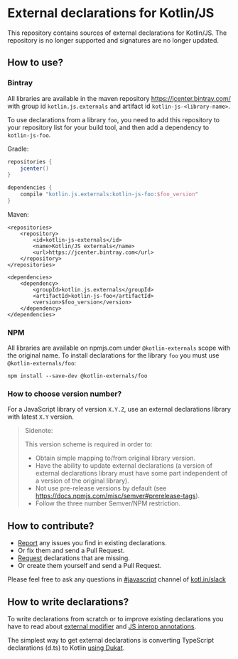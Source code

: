 # External declarations for Kotlin/JS

This repository contains sources of external declarations for Kotlin/JS.
The repository is no longer supported and signatures are no longer updated.

## How to use?

### Bintray

All libraries are available in the maven repository https://jcenter.bintray.com/
with group id `kotlin.js.externals` and artifact id `kotlin-js-<library-name>`.

To use declarations from a library `foo`, you need to add
this repository to your repository list for your build tool, and then add a dependency to `kotlin-js-foo`.

Gradle:
```gradle
repositories {
    jcenter()
}

dependencies {
    compile "kotlin.js.externals:kotlin-js-foo:$foo_version"
}
```

Maven:
```maven
<repositories>
    <repository>
        <id>kotlin-js-externals</id>
        <name>Kotlin/JS externals</name>
        <url>https://jcenter.bintray.com</url>
    </repository>
</repositories>

<dependencies>
    <dependency>
        <groupId>kotlin.js.externals</groupId>
        <artifactId>kotlin-js-foo</artifactId>
        <version>$foo_version</version>
    </dependency>
</dependencies>
```

### NPM

All libraries are available on npmjs.com under `@kotlin-externals` scope with the original name.
To install declarations for the library `foo` you must use `@kotlin-externals/foo`:

```
npm install --save-dev @kotlin-externals/foo
```

### How to choose version number?

For a JavaScript library of version `X.Y.Z`, use an external declarations library with latest `X.Y` version.


> Sidenote:
>
> This version scheme is required in order to:
> * Obtain simple mapping to/from original library version.
> * Have the ability to update external declarations
> (a version of external declarations library must have some part independent of a version of the original library).
> * Not use pre-release versions by default (see https://docs.npmjs.com/misc/semver#prerelease-tags).
> * Follow the three number Semver/NPM restriction.

## How to contribute?
* [Report](https://github.com/Kotlin/js-externals/issues) any issues you find in existing declarations.
* Or fix them and send a Pull Request.
* [Request](https://github.com/Kotlin/js-externals/issues) declarations that are missing.
* Or create them yourself and send a Pull Request. 

Please feel free to ask any questions in [#javascript](https://kotlinlang.slack.com/messages/C0B8L3U69/) channel of [kotl.in/slack](https://kotl.in/slack)

## How to write declarations?

To write declarations from scratch or to improve existing declarations
you have to read about [external modifier](https://kotlinlang.org/docs/reference/js-interop.html#external-modifier) and [JS interop annotations](https://kotlinlang.org/docs/reference/js-modules.html#jsmodule-annotation).

The simplest way to get external declarations is converting TypeScript declarations (d.ts) to Kotlin [using Dukat](https://kotlinlang.org/docs/js-external-declarations-with-dukat.html).
